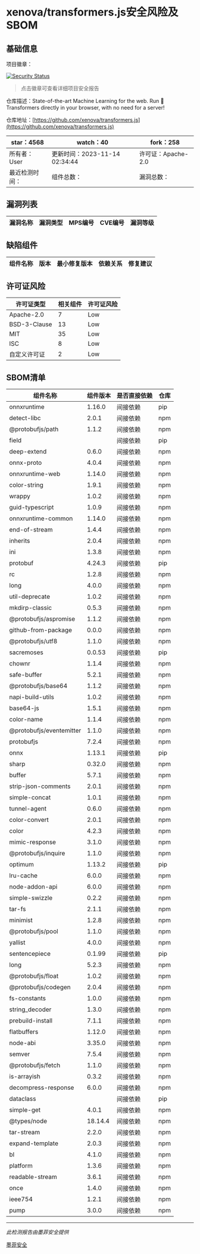 # xenova/transformers.js安全风险及SBOM

## 基础信息

项目徽章：

[![Security Status](https://www.murphysec.com/platform3/v31/badge/1724141984652156928.svg)](https://www.murphysec.com/console/report/1698042237057368064/1724141984652156928)

> 点击徽章可查看详细项目安全报告

仓库描述：State-of-the-art Machine Learning for the web. Run 🤗 Transformers directly in your browser, with no need for a server!

仓库地址：[https://github.com/xenova/transformers.js](https://github.com/xenova/transformers.js)

| star：4568 | watch：40 | fork：258 |
| ----------- | -------------- | ------------ |
| 所有者：User | 更新时间：2023-11-14 02:34:44 | 许可证：Apache-2.0 |
| 最近检测时间： | 组件总数： | 漏洞总数： |




## 漏洞列表

| 漏洞名称 | 漏洞类型 | MPS编号 | CVE编号 | 漏洞等级 |
| ------- | ------ | ------- | ------ | ----- |





## 缺陷组件

| 组件名称 | 版本 | 最小修复版本 | 依赖关系 | 修复建议 |
| -------- | ---- | ------------ | -------- | -------- |





## 许可证风险

| 许可证类型 | 相关组件 | 许可证风险 |
| ---------- | -------- | ---------- |
|Apache-2.0|7|Low|
|BSD-3-Clause|13|Low|
|MIT|35|Low|
|ISC|8|Low|
|自定义许可证|2|Low|




## SBOM清单

| 组件名称 | 组件版本 | 是否直接依赖 | 仓库 |
| -------- | -------- | ------------ | ---- |
|onnxruntime|1.16.0|间接依赖|pip|
|detect-libc|2.0.1|间接依赖|npm|
|@protobufjs/path|1.1.2|间接依赖|npm|
|field||间接依赖|pip|
|deep-extend|0.6.0|间接依赖|npm|
|onnx-proto|4.0.4|间接依赖|npm|
|onnxruntime-web|1.14.0|间接依赖|npm|
|color-string|1.9.1|间接依赖|npm|
|wrappy|1.0.2|间接依赖|npm|
|guid-typescript|1.0.9|间接依赖|npm|
|onnxruntime-common|1.14.0|间接依赖|npm|
|end-of-stream|1.4.4|间接依赖|npm|
|inherits|2.0.4|间接依赖|npm|
|ini|1.3.8|间接依赖|npm|
|protobuf|4.24.3|间接依赖|pip|
|rc|1.2.8|间接依赖|npm|
|long|4.0.0|间接依赖|npm|
|util-deprecate|1.0.2|间接依赖|npm|
|mkdirp-classic|0.5.3|间接依赖|npm|
|@protobufjs/aspromise|1.1.2|间接依赖|npm|
|github-from-package|0.0.0|间接依赖|npm|
|@protobufjs/utf8|1.1.0|间接依赖|npm|
|sacremoses|0.0.53|间接依赖|pip|
|chownr|1.1.4|间接依赖|npm|
|safe-buffer|5.2.1|间接依赖|npm|
|@protobufjs/base64|1.1.2|间接依赖|npm|
|napi-build-utils|1.0.2|间接依赖|npm|
|base64-js|1.5.1|间接依赖|npm|
|color-name|1.1.4|间接依赖|npm|
|@protobufjs/eventemitter|1.1.0|间接依赖|npm|
|protobufjs|7.2.4|间接依赖|npm|
|onnx|1.13.1|间接依赖|pip|
|sharp|0.32.0|间接依赖|npm|
|buffer|5.7.1|间接依赖|npm|
|strip-json-comments|2.0.1|间接依赖|npm|
|simple-concat|1.0.1|间接依赖|npm|
|tunnel-agent|0.6.0|间接依赖|npm|
|color-convert|2.0.1|间接依赖|npm|
|color|4.2.3|间接依赖|npm|
|mimic-response|3.1.0|间接依赖|npm|
|@protobufjs/inquire|1.1.0|间接依赖|npm|
|optimum|1.13.2|间接依赖|pip|
|lru-cache|6.0.0|间接依赖|npm|
|node-addon-api|6.0.0|间接依赖|npm|
|simple-swizzle|0.2.2|间接依赖|npm|
|tar-fs|2.1.1|间接依赖|npm|
|minimist|1.2.8|间接依赖|npm|
|@protobufjs/pool|1.1.0|间接依赖|npm|
|yallist|4.0.0|间接依赖|npm|
|sentencepiece|0.1.99|间接依赖|pip|
|long|5.2.3|间接依赖|npm|
|@protobufjs/float|1.0.2|间接依赖|npm|
|@protobufjs/codegen|2.0.4|间接依赖|npm|
|fs-constants|1.0.0|间接依赖|npm|
|string_decoder|1.3.0|间接依赖|npm|
|prebuild-install|7.1.1|间接依赖|npm|
|flatbuffers|1.12.0|间接依赖|npm|
|node-abi|3.35.0|间接依赖|npm|
|semver|7.5.4|间接依赖|npm|
|@protobufjs/fetch|1.1.0|间接依赖|npm|
|is-arrayish|0.3.2|间接依赖|npm|
|decompress-response|6.0.0|间接依赖|npm|
|dataclass||间接依赖|pip|
|simple-get|4.0.1|间接依赖|npm|
|@types/node|18.14.4|间接依赖|npm|
|tar-stream|2.2.0|间接依赖|npm|
|expand-template|2.0.3|间接依赖|npm|
|bl|4.1.0|间接依赖|npm|
|platform|1.3.6|间接依赖|npm|
|readable-stream|3.6.1|间接依赖|npm|
|once|1.4.0|间接依赖|npm|
|ieee754|1.2.1|间接依赖|npm|
|pump|3.0.0|间接依赖|npm|


------

*此检测报告由墨菲安全提供*

[墨菲安全](www.murphysec.com)